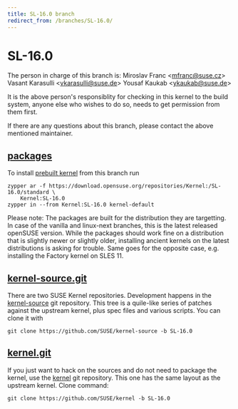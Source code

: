 ```yaml
---
title: SL-16.0 branch
redirect_from: /branches/SL-16.0/
---
```

# SL-16.0
The person in charge of this branch is:
Miroslav Franc <[mfranc@suse.cz](mailto:mfranc@suse.cz?subject=SL-16.0%20branch)>
Vasant Karasulli <[vkarasulli@suse.de](mailto:vkarasulli@suse.de?subject=SL-16.0%20branch)>
Yousaf Kaukab <[ykaukab@suse.de](mailto:ykaukab@suse.de?subject=SL-16.0%20branch)>

It is the above person's responsiblity for checking in this kernel to
the build system, anyone else who wishes to do so, needs to get
permission from them first.

If there are any questions about this branch, please contact the above
mentioned maintainer.


## [packages](https://download.opensuse.org/repositories/Kernel:/SL-16.0)
To install
[prebuilt kernel](https://download.opensuse.org/repositories/Kernel:/SL-16.0)
from this branch run

```
zypper ar -f https://download.opensuse.org/repositories/Kernel:/SL-16.0/standard \
    Kernel:SL-16.0
zypper in --from Kernel:SL-16.0 kernel-default
```

Please note: The packages are built for the distribution they are
targetting. In case of the vanilla and linux-next branches, this is the
latest released openSUSE version. While the packages should work
fine on a distribution that is slightly newer or slightly older,
installing ancient kernels on the latest distributions is asking for
trouble. Same goes for the opposite case, e.g. installing the Factory
kernel on SLES 11.

## [kernel-source.git](https://github.com/SUSE/kernel-source/tree/SL-16.0)
There are two SUSE Kernel repositories. Development happens in the
[kernel-source](https://github.com/SUSE/kernel-source/tree/SL-16.0)
git repository. This tree is a quile-like series of patches against the
upstream kernel, plus spec files and various scripts. You can clone it
with

```
git clone https://github.com/SUSE/kernel-source -b SL-16.0
```

## [kernel.git](https://github.com/SUSE/kernel/tree/SL-16.0)
If you just want to hack on the sources and do not need to package the
kernel, use the [kernel](https://github.com/SUSE/kernel/tree/SL-16.0)
git repository. This one has the same layout as the upstream kernel. Clone
command:

```
git clone https://github.com/SUSE/kernel -b SL-16.0
```


